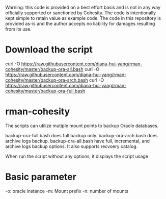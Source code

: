 Warning: this code is provided on a best effort basis and is not in any way officially supported or sanctioned by Cohesity. The code is intentionally kept simple to retain value as example code. The code in this repository is provided as-is and the author accepts no liability for damages resulting from its use.

# Download the script
curl -O https://raw.githubusercontent.com/diana-hui-yang/rman-cohesity/master/backup-ora-all.bash
curl -O https://raw.githubusercontent.com/diana-hui-yang/rman-cohesity/master/backup-ora-arch.bash
curl -O https://raw.githubusercontent.com/diana-hui-yang/rman-cohesity/master/backup-ora-full.bash

# rman-cohesity

The scripts can utilize mutiple mount points to backup Oracle databases. 

backup-ora-full.bash does full backup only. 
backup-ora-arch.bash does archive logs backup.
backup-ora-all.bash have full, incremental, and archive logs backup options. It also supports recvoery catalog.

When run the script without any options, it displays the script usage

# Basic parameter
-o: oracle instance
-m: Mount prefix
-n: number of mounts 
